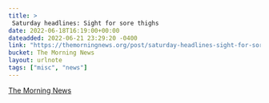 ```yaml
---
title: > 
 Saturday headlines: Sight for sore thighs
date: 2022-06-18T16:19:00+00:00
dateadded: 2022-06-21 23:29:20 -0400
link: "https://themorningnews.org/post/saturday-headlines-sight-for-sore-thighs"
bucket: The Morning News
layout: urlnote
tags: ["misc", "news"]
--- 
```


 
  
    
    
    


 <!-- end excerpt --> 
<div class='bucket'><a class='internal-link' href='/buckets/the-morning-news'>The Morning News</a></div> 
